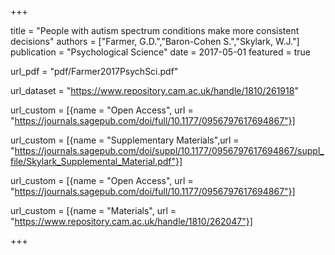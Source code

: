 +++

title = "People with autism spectrum conditions make more consistent decisions"
authors = ["Farmer, G.D.","Baron-Cohen S.","Skylark, W.J."]
publication = "Psychological Science"
date = 2017-05-01
featured = true

url_pdf = "pdf/Farmer2017PsychSci.pdf"

url_dataset = "https://www.repository.cam.ac.uk/handle/1810/261918"

url_custom = [{name = "Open Access", url = "https://journals.sagepub.com/doi/full/10.1177/0956797617694867"}]

url_custom = [{name = "Supplementary Materials",url = "https://journals.sagepub.com/doi/suppl/10.1177/0956797617694867/suppl_file/Skylark_Supplemental_Material.pdf"}]

url_custom = [{name = "Open Access", url = "https://journals.sagepub.com/doi/full/10.1177/0956797617694867"}]

url_custom = [{name = "Materials", url = "https://www.repository.cam.ac.uk/handle/1810/262047"}]


+++
